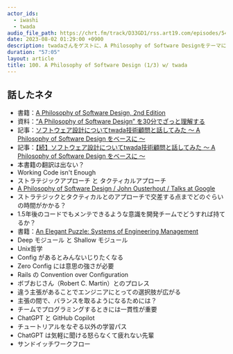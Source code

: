 ```yaml
---
actor_ids:
  - iwashi
  - twada
audio_file_path: https://chrt.fm/track/D33GD1/rss.art19.com/episodes/549436ca-e9b9-4fa3-8ad3-427898f9e2f9.mp3
date: 2023-08-02 01:29:00 +0900
description: twadaさんをゲストに、A Philosophy of Software Designをテーマに色々と語っていただいたエピソードです。
duration: "57:05"
layout: article
title: 100. A Philosophy of Software Design (1/3) w/ twada
---
```


## 話したネタ

- 書籍：[A Philosophy of Software Design, 2nd Edition](https://amzn.to/3KmsG3p)
- 資料：[“A Philosophy of Software Design” を30分でざっと理解する](https://speakerdeck.com/iwashi86/understand-roughly-philosophy-of-software-design-in-30-minutes)
- 記事：[ソフトウェア設計についてtwada技術顧問と話してみた 〜 A Philosophy of Software Design をベースに 〜](https://engineers.ntt.com/entry/2022/05/23/083118)
- 記事：[【続】ソフトウェア設計についてtwada技術顧問と話してみた 〜 A Philosophy of Software Design をベースに 〜](https://engineers.ntt.com/entry/2022/07/06/084307)
- 本書籍の翻訳は出ない？
- Working Code isn't Enough
- ストラテジックアプローチ と タクティカルアプローチ
- [A Philosophy of Software Design / John Ousterhout / Talks at Google](https://www.youtube.com/watch?v=bmSAYlu0NcY) 
- ストラテジックとタクティカルとのアプローチで交差する点までどのぐらいの時間がかかる？
- 1.5年後のコードでもメンテできるような意識を開発チームでどうすれば持てるか？
- 書籍：[An Elegant Puzzle: Systems of Engineering Management](https://amzn.to/3KmzuOo)
- Deep モジュール と Shallow モジュール
- Unix哲学
- Config があるとみんないじりたくなる
- Zero Config には意思の強さが必要
- Rails の Convention over Configuration
- ボブおじさん（Robert C. Martin）とのプロレス
- 違う主張があることでエンジニアにとっての選択肢が広がる
- 主張の間で、バランスを取るようになるためには？
- チームでプログラミングするときには一貫性が重要
- ChatGPT と GitHub Copilot
- チュートリアルをなぞる以外の学習パス
- ChatGPT は気軽に聞ける怒らなくて疲れない先輩
- サンドイッチワークフロー